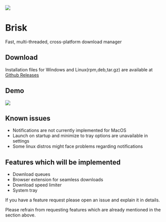 <img align="center" src="https://i.im.ge/2023/02/13/aZ7l7W.logo-background.png">

# Brisk

Fast, multi-threaded, cross-platform download manager


## Download
Installation files for Windows and Linux(rpm,deb,tar.gz) are available at [Github Releases](https://github.com/AminBhst/brisk/releases/)

## Demo
<img align="center" src="https://i.im.ge/2023/02/13/aZxEkc.brisk-demo.gif">




## Known issues
- Notifications are not currently implemented for MacOS
- Launch on startup and minimize to tray options are unavailable in settings
- Some linux distros might face problems regarding notifications

## Features which will be implemented
- Download queues
- Browser extension for seamless downloads
- Download speed limiter
- System tray

If you have a feature request please open an issue and explain it in details.
<p>Please refrain from requesting features which are already mentioned in the section above. </p>
